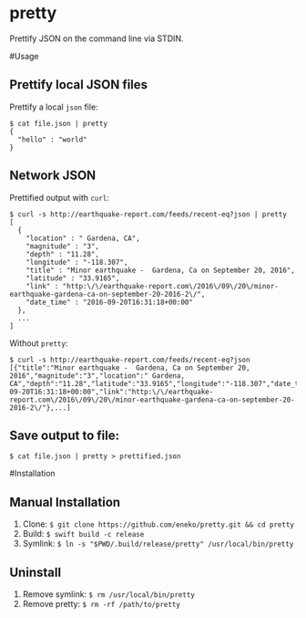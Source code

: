 # pretty
Prettify JSON on the command line via STDIN.

#Usage

## Prettify local JSON files

Prettify a local `json` file:

```
$ cat file.json | pretty
{
  "hello" : "world"
}
```

## Network JSON

Prettified output with `curl`:

```
$ curl -s http://earthquake-report.com/feeds/recent-eq?json | pretty
[
  {
    "location" : " Gardena, CA",
    "magnitude" : "3",
    "depth" : "11.28",
    "longitude" : "-118.307",
    "title" : "Minor earthquake -  Gardena, Ca on September 20, 2016",
    "latitude" : "33.9165",
    "link" : "http:\/\/earthquake-report.com\/2016\/09\/20\/minor-earthquake-gardena-ca-on-september-20-2016-2\/",
    "date_time" : "2016-09-20T16:31:18+00:00"
  },
  ...
]
```

Without `pretty`:

```
$ curl -s http://earthquake-report.com/feeds/recent-eq?json
[{"title":"Minor earthquake -  Gardena, Ca on September 20, 2016","magnitude":"3","location":" Gardena, CA","depth":"11.28","latitude":"33.9165","longitude":"-118.307","date_time":"2016-09-20T16:31:18+00:00","link":"http:\/\/earthquake-report.com\/2016\/09\/20\/minor-earthquake-gardena-ca-on-september-20-2016-2\/"},...]
```

## Save output to file:

```
$ cat file.json | pretty > prettified.json
```


#Installation

## Manual Installation
1. Clone: `$ git clone https://github.com/eneko/pretty.git && cd pretty`
2. Build: `$ swift build -c release`
3. Symlink: `$ ln -s "$PWD/.build/release/pretty" /usr/local/bin/pretty`

## Uninstall
1. Remove symlink: `$ rm /usr/local/bin/pretty`
2. Remove pretty: `$ rm -rf /path/to/pretty`

